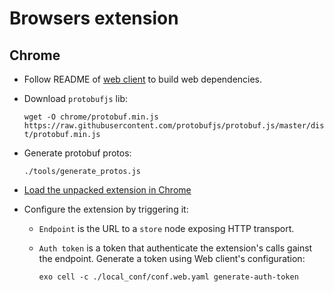 # Browsers extension

## Chrome

* Follow README of [web client](../web/README.md) to build web dependencies.

* Download `protobufjs` lib: 
 
  `wget -O chrome/protobuf.min.js https://raw.githubusercontent.com/protobufjs/protobuf.js/master/dist/protobuf.min.js`

* Generate protobuf protos: 
 
  `./tools/generate_protos.js`

* [Load the unpacked extension in Chrome](https://developer.chrome.com/extensions/getstarted)

* Configure the extension by triggering it:
    * `Endpoint` is the URL to a `store` node exposing HTTP transport.
    * `Auth token` is a token that authenticate the extension's calls gainst the endpoint.
      Generate a token using Web client's configuration: 
      
      `exo cell -c ./local_conf/conf.web.yaml generate-auth-token`